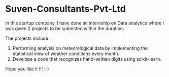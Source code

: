 # Suven-Consultants-Pvt-Ltd

In this startup company, I have done an internship on Data analytics where I was given 2 projects to be submitted within the duration.

The projects include :
1. Performing analysis on meteorological data by implementing the statistical view of weather conditions every month. 
2. Develope a code that recognizes hand-written digits using scikit-learn.

Hope you like it !!! 
:-)

